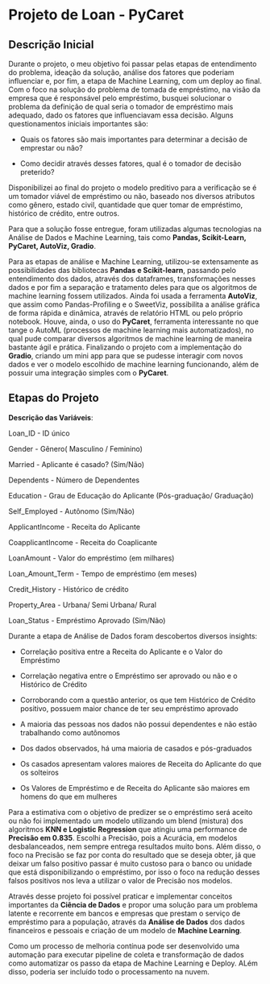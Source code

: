# Projeto de Loan - PyCaret #

## Descrição Inicial

Durante o projeto, o meu objetivo foi passar pelas etapas de entendimento do problema, ideação da solução, análise dos fatores que poderiam influenciar e, por fim, a etapa de Machine Learning, com um deploy ao final. Com o foco na solução do problema de tomada de empréstimo, na visão da empresa que é responsável pelo empréstimo, busquei solucionar o problema da definição de qual seria o tomador de empréstimo mais adequado, dado os fatores que influenciavam essa decisão. Alguns questionamentos iniciais importantes são:

- Quais os fatores são mais importantes para determinar a decisão de emprestar ou não?

- Como decidir através desses fatores, qual é o tomador de decisão preterido?

Disponibilizei ao final do projeto o modelo preditivo para a verificação se é um tomador viável de empréstimo ou não, baseado nos diversos atributos como gênero, estado civil, quantidade que quer tomar de empréstimo, histórico de crédito, entre outros.

Para que a solução fosse entregue, foram utilizadas algumas tecnologias na Análise de Dados e Machine Learning, tais como **Pandas, Scikit-Learn, PyCaret, AutoViz, Gradio**.

Para as etapas de análise e Machine Learning, utilizou-se extensamente as possibilidades das bibliotecas **Pandas e Scikit-learn**, passando pelo entendimento dos dados, através dos dataframes, transformações nesses dados e por fim a separação e tratamento deles para que os algoritmos de machine learning fossem utilizados. Ainda foi usada a ferramenta **AutoViz**, que assim como Pandas-Profiling e o SweetViz, possibilita a análise gráfica de forma rápida e dinâmica, através de relatório HTML ou pelo próprio notebook. Houve, ainda, o uso do **PyCaret**, ferramenta interessante no que tange o AutoML (processos de machine learning mais automatizados), no qual pude comparar diversos algoritmos de machine learning de maneira bastante ágil e prática. Finalizando o projeto com a implementação do **Gradio**, criando um mini app para que se pudesse interagir com novos dados e ver o modelo escolhido de machine learning funcionando, além de possuir uma integração simples com o **PyCaret**.

## Etapas do Projeto

**Descrição das Variáveis**:

Loan_ID	 - ID único

Gender - 	Gênero( Masculino / Feminino)

Married	 - Aplicante é casado? (Sim/Não)

Dependents -	Número de Dependentes

Education	 - Grau de Educação do Aplicante (Pós-graduação/ Graduação)

Self_Employed	 - Autônomo (Sim/Não)

ApplicantIncome	- Receita do Aplicante

CoapplicantIncome -	Receita do Coaplicante

LoanAmount	- Valor do empréstimo (em milhares)

Loan_Amount_Term	- Tempo de empréstimo (em meses)

Credit_History	- Histórico de crédito

Property_Area	- Urbana/ Semi Urbana/ Rural

Loan_Status	- Empréstimo Aprovado (Sim/Não)

Durante a etapa de Análise de Dados foram descobertos diversos insights:

- Correlação positiva entre a Receita do Aplicante e o Valor do Empréstimo

- Correlação negativa entre o Empréstimo ser aprovado ou não e o Histórico de Crédito

- Corroborando com a questão anterior, os que tem Histórico de Crédito positivo, possuem maior chance de ter seu empréstimo aprovado

- A maioria das pessoas nos dados não possui dependentes e não estão trabalhando como autônomos

- Dos dados observados, há uma maioria de casados e pós-graduados

- Os casados apresentam valores maiores de Receita do Aplicante do que os solteiros

- Os Valores de Empréstimo e de Receita do Aplicante são maiores em homens do que em mulheres

Para a estimativa com o objetivo de predizer se o empréstimo será aceito ou não foi implementado um modelo utilizando um blend (mistura) dos algoritmos **KNN e Logistic Regression** que atingiu uma performance de **Precisão em 0.835**. Escolhi a Precisão, pois a Acurácia, em modelos desbalanceados, nem sempre entrega resultados muito bons. Além disso, o foco na Precisão se faz por conta do resultado que se deseja obter, já que deixar um falso positivo passar é muito custoso para o banco ou unidade que está disponibilizando o empréstimo, por isso o foco na redução desses falsos positivos nos leva a utilizar o valor de Precisão nos modelos.

Através desse projeto foi possível praticar e implementar conceitos importantes da **Ciência de Dados** e propor uma solução para um problema latente e recorrente em bancos e empresas que prestam o serviço de empréstimo para a população, através da **Análise de Dados** dos dados financeiros e pessoais e criação de um modelo de **Machine Learning**.

Como um processo de melhoria contínua pode ser desenvolvido uma automação para executar pipeline de coleta e transformação de dados como automatizar os passo da etapa de Machine Learning e Deploy. ALém disso, poderia ser incluído todo o processamento na nuvem.

